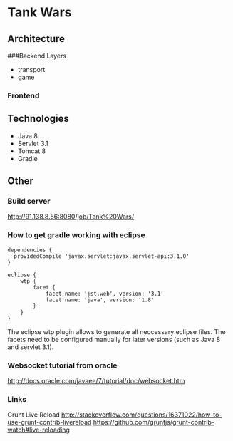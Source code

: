 # Tank Wars

## Architecture
###Backend
Layers
* transport
* game

### Frontend

## Technologies
* Java 8
* Servlet 3.1
* Tomcat 8
* Gradle

## Other

### Build server
http://91.138.8.56:8080/job/Tank%20Wars/

### How to get gradle working with eclipse
```
dependencies {
  providedCompile 'javax.servlet:javax.servlet-api:3.1.0'
}

eclipse {
	wtp {
		facet {
			facet name: 'jst.web', version: '3.1'
			facet name: 'java', version: '1.8'
		}
	}
}
```

The eclipse wtp plugin allows to generate all neccessary eclipse files. The facets need to be configured manually for later versions (such as Java 8 and servlet 3.1).

### Websocket tutorial from oracle
http://docs.oracle.com/javaee/7/tutorial/doc/websocket.htm

### Links
Grunt Live Reload http://stackoverflow.com/questions/16371022/how-to-use-grunt-contrib-livereload
https://github.com/gruntjs/grunt-contrib-watch#live-reloading

